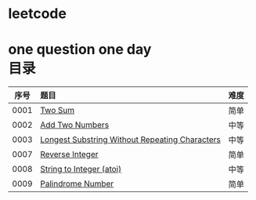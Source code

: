 # leetcode
one question one day <br>
目录
====
序号|题目|难度
---|:---|---:
0001|[Two Sum](https://github.com/hey-monster/leetcode/blob/master/code/0001.Two%20Sum.cpp)|简单
0002|[Add Two Numbers](https://github.com/hey-monster/leetcode/blob/master/code/0002.Add%20Two%20Numbers.cpp)|中等
0003|[Longest Substring Without Repeating Characters](https://github.com/hey-monster/leetcode/issues/3)|中等
0007|[Reverse Integer](https://github.com/hey-monster/leetcode/issues/5)|简单
0008|[String to Integer (atoi)](https://github.com/hey-monster/leetcode/issues/7)|中等
0009|[Palindrome Number](https://github.com/hey-monster/leetcode/issues/6)|简单
